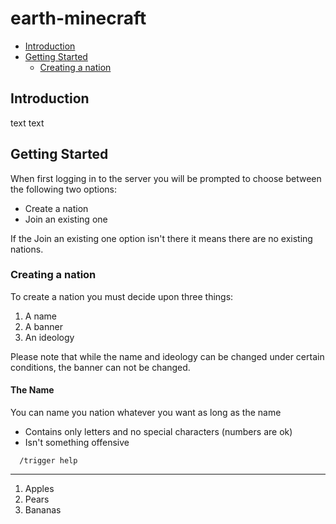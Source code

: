 # earth-minecraft

  * [Introduction](#introduction)
  * [Getting Started](#getting-started)
    * [Creating a nation](#creating-a-nation)
     

## Introduction

text text

## Getting Started

When first logging in to the server you will be prompted to choose 
between the following two options:

* Create a nation
* Join an existing one

If the Join an existing one option isn't there it means there are
no existing nations.

### Creating a nation

To create a nation you must decide upon three things:

1. A name
2. A banner
3. An ideology

Please note that while the name and ideology can be changed under certain conditions,
the banner can not be changed.

#### The Name

You can name you nation whatever you want as long as the name

* Contains only letters and no special characters (numbers are ok)
* Isn't something offensive


```
  /trigger help
```
---

1. Apples
2. Pears
3. Bananas
